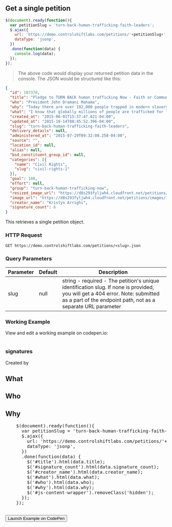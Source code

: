 ## Get a single petition

```js
$(document).ready(function(){
  var petitionSlug = 'turn-back-human-trafficking-faith-leaders';
  $.ajax({
    url: 'https://demo.controlshiftlabs.com/petitions/'+petitionSlug+'.json',
    dataType: 'jsonp',
  })
  .done(function(data) {
    console.log(data);
  });
});
```

> The above code would display your returned petition data in the console.  The JSON would be structured like this:

```json
{
  "id": 107370,
  "title": "Pledge to TURN BACK human trafficking Now - Faith or Community Leaders",
  "who": "President John Dramani Mahama",
  "why": "Today there are over 192,000 people trapped in modern slavery in Ghana [1]. Denied of their rights to education and often lacking parental care or support, over 1.8 million Ghanaian children are working rather than in school (21.8% of the population). Of these an estimated 1.2 million are forced to undertake hazardous child labour including mining, fishing and domestic slavery [3].\r\n\r\nThe experience of Kwesi is a typical example. Following the death of his father, Kwesi’s mother borrowed money to pay for the funeral. Faced with a debt she was unable to pay her creditor threatened her with jail unless she gave up her son as a labourer.  Kwesi was trafficked to Lake Volta to work as a “fisher boy”. and for the next three years, Kwesi worked for an average of 18 hours per day with little rest, no pay and only enough food to give him the energy for more work. By the time we found Kwesi and rescued him, he had suffered extensive emotional and physical abuse and partially lost sight in his left eye. \r\n\r\nOver 21,000 children like Kwesi, many of them trafficked, are trapped in hazardous labour on Lake Volta in Ghana[2]. We are working hard to bring them home, but want to ensure no one is trafficked in the first place. Please help fulfil the wish made by Kwesi when he gained his freedom: “I want the world to know that no child should be sent into slavery”.\r\n\r\n[1]. http://www.globalslaveryindex.org/ 2014\r\n[2].International Labour Organisation/International Programme on Elimination of Child Labour (ILO/IPEC) Analytical Study on Child Labour In Lake Volta Fishing in Ghana\r\n[3].Ghana Living Standard Survey 6 (GLSS 6): Child Labour Report by Ghana Statistical Services, 2014",
  "what": "I know that globally millions of people are trafficked for forced labour and sexual exploitation and that Ghana is a source, transit and destination country for this social evil. The concerns raised by Parliament recently, about men, women, and children who are trafficked and subjected to forced labor and sexual exploitation human points to the need for everyone to take action.\r\n\r\nI hereby pledge to TURN BACK human trafficking. \r\n•\tI will be vigilant of suspicious movement of children and vulnerable people, victims of bonded labour and of children working when they should be in school \r\n•\tI promise to always report my concerns to the appropriate authorities as quickly as possible.\r\n\r\nAs a faith or community leader, I promise to warn my congregation of the dangers of child trafficking, and support them in reporting any suspicions they have.",
  "created_at": "2015-06-01T15:37:47.621-04:00",
  "updated_at": "2015-10-14T08:45:52.396-04:00",
  "slug": "turn-back-human-trafficking-faith-leaders",
  "delivery_details": null,
  "administered_at": "2015-07-29T09:32:08.258-04:00",
  "source": "",
  "location_id": null,
  "alias": null,
  "bsd_constituent_group_id": null,
  "categories": [{
    "name": "Civil Rights",
    "slug": "civil-rights-1"
  }],
  "goal": 100,
  "effort": null,
  "group": "turn-back-human-trafficking-now",
  "resized_image_url": "https://d8s293fyljwh4.cloudfront.net/petitions/images/107370/hero/Untitled.png?1433187465",
  "image_url": "https://d8s293fyljwh4.cloudfront.net/petitions/images/107370/original/Untitled.png?1433187465",
  "creator_name": "Kristyn Arrighi",
  "signature_count": 6
}
```

This retrieves a single petition object.

### HTTP Request

`GET https://demo.controlshiftlabs.com/petitions/<slug>.json`

### Query Parameters

Parameter | Default | Description
--------- | ------- | -----------
slug | null | string - required - The petition's unique identification slug. If none is provided, you will get a 404 error. Note: submitted as a part of the endpoint path, not as a separate URL parameter

### Working Example

View and edit a working example on codepen.io:

<div class="js-codepen-data hidden" data-title="ControlShift Labs: Single Petition Example">
  <div class="codepen-html">
    <div id="js-content-wrapper" class="hidden">
      <h1 id="title"></h1>
      <h3><span id="signature_count"></span> signatures</h3>
      <p>Created by <span id="creator_name"></span></p>
      <h2>What</h2>
      <p id="what"></p>
      <h2>Who</h2>
      <p id="who"></p>
      <h2>Why</h2>
      <p id="why"></p>
    </div>
  </div>
  <pre class="codepen-js">
    $(document).ready(function(){
      var petitionSlug = 'turn-back-human-trafficking-faith-leaders';
      $.ajax({
        url: 'https://demo.controlshiftlabs.com/petitions/'+petitionSlug+'.json',
        dataType: 'jsonp',
      })
      .done(function(data) {
        $('#title').html(data.title);
        $('#signature_count').html(data.signature_count);
        $('#creator_name').html(data.creator_name);
        $('#what').html(data.what);
        $('#who').html(data.who);
        $('#why').html(data.why);
        $('#js-content-wrapper').removeClass('hidden');
      });
    });
  </pre>
</div>

<form action="https://codepen.io/pen/define" method="POST" target="_blank" class="hidden">
  <input type="hidden" name="data" class="js-data" value="">
  <input type="submit" value="Launch Example on CodePen">
</form>

